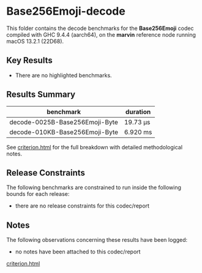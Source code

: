 # Base256Emoji-decode

This folder contains the decode benchmarks for the **Base256Emoji** codec compiled with GHC 9.4.4 (aarch64), on the 
**marvin** reference node running macOS 13.2.1 (22D68).

## Key Results

* There are no highlighted benchmarks.

## Results Summary

| benchmark                      | duration |
| ------------------------------ | -------- |
| decode-0025B-Base256Emoji-Byte | 19.73 μs |
| decode-010KB-Base256Emoji-Byte | 6.920 ms |

See [criterion.html](criterion.html) for the full breakdown with detailed methodological notes.

## Release Constraints

The following benchmarks are constrained to run inside the following bounds for each release:

* there are no release constraints for this codec/report

## Notes

The following observations concerning these results have been logged:
* no notes have been attached to this codec/report

[criterion.html](criterion.html)

